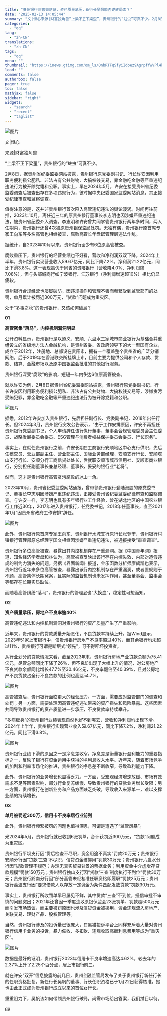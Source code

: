 ```yaml
---
title: "贵州银行高管频落马，资产质量承压，新行长吴帆能否逆转局面？"
date: "2025-02-13 14:05:44"
summary: "文|恒心来源|财富独角兽“上梁不正下梁歪”，贵州银行的“蛀虫”可真不少。2月8日，据贵州省纪委监委网..."
categories:
  - "qq"
lang:
  - "zh-CN"
translations:
  - "zh-CN"
tags:
  - "qq"
menu: ""
thumbnail: "https://inews.gtimg.com/om_ls/OnbRTFqSfyiIdoez9AgrpffwVPl4kqeuIG6QUHjT0Vpy4AA_640360/0"
lead: ""
comments: false
authorbox: false
pager: true
toc: false
mathjax: false
sidebar: "right"
widgets:
  - "search"
  - "recent"
  - "taglist"
---
```


![图片](https://inews.gtimg.com/om_bt/OPaVnj6UNpgKsuwFGquL89nPCbaBpYEJ7PJIm0gTGRCj4AA/641)

文|恒心

来源|财富独角兽

“上梁不正下梁歪”，贵州银行的“蛀虫”可真不少。

2月8日，据贵州省纪委监委网站披露，贵州银行原党委副书记、行长许安因利用职务便利损公肥私、非法占有公共财物、大搞权钱交易，靠金融吃金融等严重违纪违法行为被开除党籍和公职。事实上，早在2024年5月，许安在接受贵州省纪委监委调查后被查出存在多项违规行为，彼时据中央纪委国家监委网站消息，其正接受纪律审查和监察调查。

值得注意的是，这并非贵州银行首次陷入高管违纪违法的舆论漩涡。时间再往前推，2023年10月，离任近三年的原贵州银行董事长李志明也因涉嫌严重违纪违法，被贵州省纪委介入调查。李志明和许安曾共同掌管贵州银行两年多时间，两人任期内，贵州银行还曾4次被原贵州银保监局处罚。无独有偶，贵州银行原首席专家王向东等多名高管也相继被查，腐败高管长年盘踞管理层违法作乱。

据统计，自2023年10月以来，贵州银行至少有6位原高管被查。

腐败重压下，贵州银行的经营业绩也不好看，营收和净利润双双下降。2024年上半年，贵州银行实现营业收入59.67亿元，同比下降7.2%，净利润21.22亿元，同比下滑3.8%。这一表现虽优于同省的贵阳银行（营收降4.0%、净利润降7.08%），但与头部城商行如宁波银行、江苏银行（净利润增速超10%）相比仍显疲软。

贵州银行合规经营也屡屡破防，因违规操作和管理不善而频繁受到监管部门的处罚，单月累计被罚近300万元，“贷款”问题成为重灾区。

处于“多事之秋”的贵州银行，又该如何破局？

**01**

**高管密集“落马”，内控机制漏洞明显**

公开资料显示，贵州银行是以遵义、安顺、六盘水三家城市商业银行为基础合并重组设立的省级地方法人金融机构，是贵州省委、省政府领导下的大一型国有企业，成立于2012年，注册地、总部设在贵阳市，拥有一个覆盖整个贵州省的广泛分销网络，后于2019年在香港联交所挂牌上市，目前主要为提供公司和个人存款、贷款、结算、金融市场以及原中国银监会批准的其他银行服务。

贵州银行深受“腐败”的影响，短短一年内多达6位原高管被查。

就以许安为例，2月8日据贵州省纪委监委网站披露，贵州银行原党委副书记、行长许安因利用职务便利损公肥私、非法占有公共财物、大搞权钱交易等，涉嫌贪污受贿犯罪，靠金融吃金融等严重违纪违法行为被开除党籍和公职。

![图片](https://inews.gtimg.com/om_bt/OIrSMfBWjyB_QkwhZrfK4f8k9A_PGVFemvTvAN8r6lZRMAA/641)

据悉，2012年许安加入贵州银行，先后担任副行长、党委副书记，2018年出任行长。但2024年3月，贵州银行突发公告表示，“由于工作安排原因，许安不再担任贵州银行党委副书记，个人申请辞任该行执行董事、董事会合规管理委员会主任委员、战略发展委员会委员、ESG管理与消费者权益保护委员会委员、行长职务”。

事实上，在就任贵州银行之前，许安长期在工商银行安顺地区中心支行供职，先后任稽查员、营业部副主任、营业部主任、国际业务部经理，安顺支行行长、安顺塔山支行行长、安顺分行工商信贷处处长，后就职安顺市城市信用社、安顺市商业银行，分别担任副董事长兼总经理、董事长，妥妥的银行业“老将”。

然而，这才是贵州银行高管贪污腐败的冰山一角。

2023年10月，贵州省纪委监委网站通报，曾带领贵州银行登陆港股的原党委书记、董事长李志明因涉嫌严重违纪违法，正接受贵州省纪委监委纪律审查和监察调查。与许安一样，李志明也具有多年银行业工作经验，曾在湖北地区的中国农业银行工作近30年，2017年进入贵州银行，任党委书记，2018年任董事长，直至2021年1月“因贵州省政府工作安排”辞任。

![图片](https://inews.gtimg.com/om_bt/OBHiwI757nbsXDDlzFXCw0L2K1zyGz9fbSsb_Nwo4xWrgAA/641)

此外，贵州银行原首席专家王向东、贵州银行水城支行原行长张登奎、贵州银行村镇银行管理部原总经理李国文相继因涉嫌严重违纪违法，被通报接受“审查调查”。

贵州银行多位高管被查，暴露出其内控机制存在严重漏洞。据《中国青年网》报道，知名经济学者盘和林认为，高管被查反映出该行存在内控失效、内部对造假违规的制约力消失的问题。另据《界面新闻》报道，金乐函数分析师廖鹤凯也表示，贵州银行近年来多位高管被查，暴露出该行内控机制存在严重漏洞，或者置规则于不顾，高管集体长期窝案，且实际的监督机制也未发挥作用，甚至董事会、监事会等都存在长期实质缺位。

而随着高管纷纷“落马”，贵州银行的管理层也“大换血”，稳定性可想而知。

**02**

**资产质量承压，房地产不良率逾40%**

高管违纪违法和内控机制漏洞对贵州银行的资产质量产生了严重影响。

近年来，贵州银行的贷款质量开始恶化，不良贷款率持续上升。据Wind显示，2023年51家上市银行中，仅贵州银行房地产不良率超过40%，而其余银行均未超过11%，贵州银行可谓是断层式“领先”，可不得吓坏投资者。

从行业划分的贷款情况来看，截至2023年末，贵州银行房地产业贷款总额为75.41亿元，尽管总额同比下降了26%，但不良却出现了大幅上升的情况，对公房地产不良贷款余额同比增长47.7%至30.46亿元，不良率翻倍至40.39%，且对公房地产不良贷款占全行不良贷款的比例也高达54.7%。

![图片](https://inews.gtimg.com/om_bt/OObn4Q0CHWenJIlPRrMywFQM8DDn1jyHt7zPKWzgWJIMMAA/641)

高管被查后，贵州银行面临更大的经营压力。一方面，需要应对监管部门的调查和处罚；另一方面，需要处理因高管违纪违法带来的资产损失和风险暴露。这些因素共同导致贵州银行的资产质量进一步承压，不良贷款率持续攀升。

“多病缠身”的贵州银行业绩表现自然也好不到哪去，营收和净利润均出现下滑。2024年上半年，贵州银行实现营业收入59.67亿元，同比下降7.2%，净利润21.22亿元，同比下滑3.8%。

![图片](https://inews.gtimg.com/om_bt/OvVjB6CY6zN9oi1FEjS7o-cVD9F_ffbkqijGq6V7a9UI4AA/641)

贵州银行业绩下滑的原因之一是净息差收窄。净息差是衡量银行盈利能力的重要指标之一，反映了银行在资金运用中获得的净利息收入水平。近年来，随着市场竞争的加剧和利率市场化的推进，贵州银行的净息差不断收窄，导致盈利能力下降。

此外，贵州银行的业务增长也显得乏力。一方面，受宏观经济增速放缓、市场有效需求不足等因素影响，部分行业复苏缓慢，导致贵州银行的贷款业务增长受限；另一方面，贵州银行在创新业务和产品方面缺乏突破，导致收入来源单一，难以支撑业绩的持续增长。

**03**

**单月被罚近300万，信用卡不良率居行业前列**

此外，贵州银行频繁被罚的问题也值得深思，可谓是遭遇了“监管风暴”。

光2024年5月，贵州银行就已收到6张罚单，合计获罚近300万元，“贷款”问题成为重灾区。

贵州银行平坝支行因“贷后检查不尽职，资金用途不真实”罚款20万元；贵州银行安顺分行因“贷款‘三查’不尽职，信贷资金被挪用”罚款30万元；贵州银行六盘水分行因“贷款管理不规范；办理无真实贸易背景的票据业务；利用资金中介虚增存贷款规模”罚款150万元；贵州银行独山支行因“贷款‘三查’制度执行不到位”罚款30万元；贵州银行黔南分行因“部分高管未经核准任职资格即履职”罚款25万元；贵州银行荔波支行因“要求借款人以存放一定资金为条件匹配发放贷款”罚款30万元。

事实上，贵州银行所收罚单早已屡见不鲜，其中贷款“三查”不到位，授信审批不审慎的问题突出；2021年还曾因一季度连收原银保监会23张罚单、罚款超500万元而引发市场热议，而主要被罚原因也涉及信贷资金被挪用、资金违规流入房地产、关联交易、理财产品、股权管理等。

当然，贵州银行涉及的投诉量已很庞大，在黑猫投诉平台上同样充斥着大量对贵州银行信用卡业务的投诉，暴力催收、多扣款、违规收取高额利息费用等成为“重灾区”。

![图片](https://inews.gtimg.com/om_bt/ONY3jKFHfKzWpC75amSXVp3SHWuelulGZNxLIr16_XMM0AA/641)

数据是最好的证明，贵州银行2023年信用卡不良率增速高达4.62%，较去年的2.37%上升了2.25个百分点，居上市银行前三。

就在许安“双开”信息披露的前几日，贵州金融监管局发布了关于贵州银行新任行长的任职资格批复，新任行长吴帆的董事、行长任职资格已于1月22日获得核准，她也由此正式成为贵州银行成立以来的首位女行长。

重重阻力下，吴帆该如何带领贵州银行破局，尚需市场给出答案，我们拭目以待。

[qq](https://new.qq.com/rain/a/20250213A04HT300)
